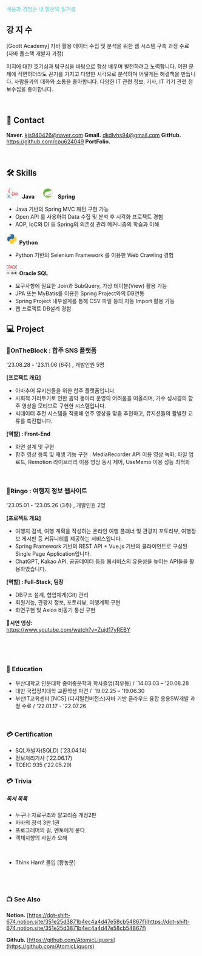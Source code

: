 <div style="color: #55CBCD">배움과 경청은 내 발전의 밑거름</div>

## 강 지 수

[Goott Academy]
자바 활용 데이터 수집 및 분석을 위한 웹 시스템 구축 과정 수료
(자바 풀스택 개발자 과정)

미지에 대한 호기심과 탐구심을 바탕으로 항상 배우며 발전하려고 노력합니다.
어떤 문제에 직면하더라도 끈기를 가지고 다양한 시각으로 분석하며 어떻게든 해결책을 만듭니다.
사람들과의 대화와 소통을 좋아합니다.
다양한 IT 관련 정보, 기사, IT 기기 관련 정보수집을 좋아합니다.

&nbsp;

## 📧 Contact
**Naver.** kjs940426@naver.com
**Gmail.** dkdlvhs94@gmail.com
**GitHub.** https://github.com/cpu624049
**PortFolio.**

&nbsp;

## 🛠️ Skills
<img src="./java_icon.png" width="30px" height="30px"/> &nbsp; **Java** &nbsp;&nbsp;&nbsp;
<img src="./spring_icon.png" width="30px" height="30px"/> &nbsp; **Spring** &nbsp;&nbsp;&nbsp;

- Java 기반의 Spring MVC 패턴 구현 가능 &nbsp;
- Open API 를 사용하여 Data 수집 및 분석 후 시각화 프로젝트 경험 &nbsp;
- AOP, IoC와 DI 등 Spring의 의존성 관리 메커니즘의 학습과 이해 &nbsp;

<img src="./python_icon.png" width="30px" height="30px"/> **Python**

- Python 기반의 Selenium Framework 를 이용한 Web Crawling 경험 &nbsp;
   
<img src="./oraclesql_icon.png" width="30px" height="30px"/> **Oracle SQL**
- 요구사항에 필요한 Join과 SubQuery, 가상 테이블(View) 활용 가능
- JPA 또는 MyBatis를 이용한 Spring Project와의 DB연동
- Spring Project 내부설계를 통해 CSV 파일 등의 자동 Import 활용 가능
- 웹 프로젝트 DB설계 경험
  &nbsp;




## 💻 Project

### 🎼OnTheBlock : 합주 SNS 플랫폼
'23.08.28 - '23.11.06 (6주) , 개발인원 5명

**[프로젝트 개요]**
- 아마추어 뮤지션들을 위한 합주 플랫폼입니다.
- 사회적 거리두기로 인한 음악 동아리 운영의 어려움을 떠올리며, 가수 성시경의 합주 영상을 모티브로 구현한 시스템입니다.
- 빅데이터 추천 시스템을 적용해 연주 영상을 맞춤 추천하고, 뮤지션들의 활발한 교류를 촉진합니다.
 
**[역할] : Front-End**
- 화면 설계 및 구현
- 합주 영상 등록 및 재생 기능 구현 : 
MediaRecorder API 이용 영상 녹화, 파일 업로드, Remotion 라이브러리 이용 영상 동시 제어, UseMemo 이용 성능 최적화


&nbsp;  

### 🍏Ringo : 여행지 정보 웹사이트
'23.05.01 - '23.05.26 (3주) , 개발인원 2명  

**[프로젝트 개요]**  
- 여행지 검색, 여행 계획을 작성하는 온라인 여행 플래너 및 관광지 포토리뷰, 여행정보 게시판 등 커뮤니티를 제공하는 서비스입니다.
- Spring Framework 기반의 REST API + Vue.js 기반의 클라이언트로 구성된 Single Page Application입니다.  
- ChatGPT, Kakao API, 공공데이터 등등 웹서비스의 유용성을 높이는 API들을 활용하였습니다.


 
**[역할] : Full-Stack, 팀장**
- DB구조 설계, 협업체계(Git) 관리  
- 회원기능, 관광지 정보, 포토리뷰, 여행계획 구현
- 화면구현 및 Axios 비동기 통신 구현



**🎥시연 영상:**  
https://www.youtube.com/watch?v=Zujd17yREBY


&nbsp;  

<!--

### 🍒Cherrypick : 로컬 카페 추천 웹사이트

이용자들이 핫플레이스 카페들을 리스트로 모아 공유하고, 카페 방문 후기를 남기는 웹 서비스입니다.
'22.07.01 - '22.07.26 (3주) , 개발인원 3명

**[기획의도]** 
- 식당 정보를 공유하는 <망고플레이트>를 벤치마킹하여, 카페를 타겟팅한 웹서비스를 제작하고자 하였습니다.
- Spring 프레임워크 기반의 MVC 모델을 적용하였습니다.
 
**[역할]** : 팀원
- 파일업로드 구축, 카페(사업장) 리스트업 기능 구현,
- Ajax 비동기 통신을 이용한 회원 및 카페(사업장) CRUD를 구현
- 전체적인 프론트엔드 작업 담당

**GitHub:**  
https://github.com/HyebinPark96/CherryPick  
-->
  

&nbsp;  

### 📙 Education
- 부산대학교 인문대학 중어중문학과 학사졸업(최우등)  / `14.03.03 – '20.08.28
- 대만 국립정치대학 교환학생 파견  / `19.02.25 – '19.06.30
- 부산IT교육센터 [NCS] (디지털컨버전스)자바 기반 클라우드 융합 응용SW개발 과정 수료  / '22.01.17 - '22.07.26

&nbsp;  

### 💳 Certification
- SQL개발자(SQLD) (`23.04.14)
- 정보처리기사 ('22.06.17)
- TOEIC 935 ('22.05.29)



### 💳 Trivia
##### 독서 목록
- 누구나 자료구조와 알고리즘 개정2판
- 자바의 정석 3판 1권
- 프로그래머의 길, 멘토에게 묻다
- 객체지향의 사실과 오해

&nbsp;  
- Think Hard! 몰입 [황농문]

&nbsp;  
---


### 📺 See Also

**Notion.** [https://dot-shift-674.notion.site/351e25d3871b4ec4a4d47e58cb54867f](https://dot-shift-674.notion.site/351e25d3871b4ec4a4d47e58cb54867f)

**Github.**  [https://github.com/AtomicLiquors](https://github.com/AtomicLiquors)


<!--우부콘 2022 갔다온 얘기.-->
<!--========================================-->

<!-- Project REadme로.
**역할 분담**  
김서하  
● DB 설계 및 클라우드 DB 관리  
● Kakaomap api로 지도 데이터 적용  
● Ajax 비동기 통신 활용한 카페 , 북마크 crud   

박혜빈  
● 개발환경 구축 및 형상관리  
● Spring Security 적용 권한 및 인증 설정 / Bcrypt 로 패스워드 해싱  
● HttpSession로 유저 정보 관리  
● SmartEditor 리뷰 작성 및 게시판 구현  
● jQuery / Ajax / Jackson 라이브러리 사용으로 JSON 데이터 변환 및 비동기 통신  
● RESTful API 설계  
● ErrorController 인터페이스 구현으로 에러페이지 커스터마이징  
● MyBatis 동적 쿼리 사용으로 분기처리  
  
최효빈  
● 프론트엔드 : css 디자인 및 js/jquery 이용 동적 엘리먼트 제어  
● 파일업로드 구현 및 Drag & Drop 방식과 이미지 미리보기 구현  
● Ajax 비동기 통신을 통한 카페(사업장) 등록 및 수정 구현  -->